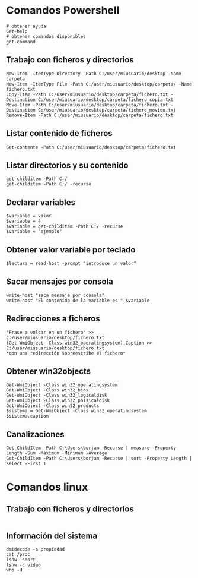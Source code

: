 # Comandos Powershell
````
# obtener ayuda
Get-help
# obtener comandos disponibles
get-command
````

## Trabajo con ficheros y directorios
````
New-Item -ItemType Directory -Path C:/user/miusuario/desktop -Name carpeta
New-Item -ItemType File -Path C:/user/miusuario/desktop/carpeta/ -Name fichero.txt
Copy-Item -Path C:/user/miusuario/desktop/carpeta/fichero.txt -Destination C:/user/miusuario/desktop/carpeta/fichero_copia.txt 
Move-Item -Path C:/user/miusuario/desktop/carpeta/fichero.txt -Destination C:/user/miusuario/desktop/carpeta/fichero_movido.txt 
Remove-Item -Path C:/user/miusuario/desktop/carpeta/fichero.txt
````

## Listar contenido de ficheros
````
Get-contente -Path C:/user/miusuario/desktop/carpeta/fichero.txt
````

## Listar directorios y su contenido
````
get-childitem -Path C:/
get-childitem -Path C:/ -recurse
````
## Declarar variables
````
$variable = valor
$variable = 4
$variable = get-childitem -Path C:/ -recurse
$variable = "ejemplo"
````
## Obtener valor variable por teclado
````
$lectura = read-host -prompt "introduce un valor"
````
## Sacar mensajes por consola
````
write-host "saca mensaje por consola"
write-host "El contenido de la variable es " $variable
````
## Redirecciones a ficheros 
````
"Frase a volcar en un fichero" >> C:/user/miusuario/desktop/fichero.txt
(Get-WmiObject -Class win32_operatingsystem).Caption >> C:/user/miusuario/desktop/fichero.txt
*con una redirección sobreescribe el fichero*
````
## Obtener win32objects
````
Get-WmiObject -Class win32_operatingsystem
Get-WmiObject -Class win32_bios
Get-WmiObject -Class win32_logicaldisk
Get-WmiObject -Class win32_phisicaldisk
Get-WmiObject -Class win32_products
$sistema = Get-WmiObject -Class win32_operatingsystem
$sistema.caption
````

## Canalizaciones
````
Get-ChildItem -Path C:\Users\borjam -Recurse | measure -Property Length -Sum -Maximum -Minimum -Average
Get-ChildItem -Path C:\Users\borjam -Recurse | sort -Property Length | select -First 1
````

# Comandos linux

## Trabajo con ficheros y directorios
````
````
## Información del sistema

````
dmidecode -s propiedad
cat /proc
lshw -short
lshw -c video
who -H
````
